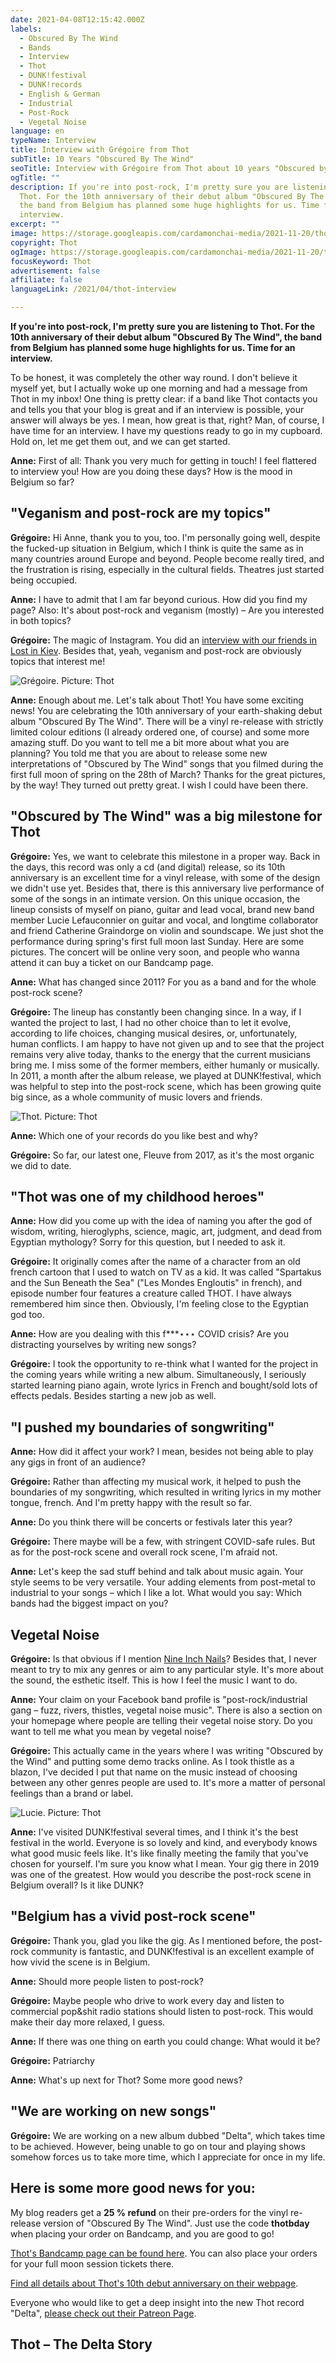 ```yaml
---
date: 2021-04-08T12:15:42.000Z
labels:
  - Obscured By The Wind
  - Bands
  - Interview
  - Thot
  - DUNK!festival
  - DUNK!records
  - English & German
  - Industrial
  - Post-Rock
  - Vegetal Noise
language: en
typeName: Interview
title: Interview with Grégoire from Thot
subTitle: 10 Years "Obscured By The Wind"
seoTitle: Interview with Grégoire from Thot about 10 years "Obscured by the Wind"
ogTitle: ""
description: If you're into post-rock, I'm pretty sure you are listening to
  Thot. For the 10th anniversary of their debut album "Obscured By The Wind",
  the band from Belgium has planned some huge highlights for us. Time for an
  interview.
excerpt: ""
image: https://storage.googleapis.com/cardamonchai-media/2021-11-20/thot-1-jpeg-imagine-080808_130d0e_1024_768/640.webp
copyright: Thot
ogImage: https://storage.googleapis.com/cardamonchai-media/2021-11-20/thot-fb-png-imagine-080808_100b0c_1200_628/640.webp
focusKeyword: Thot
advertisement: false
affiliate: false
languageLink: /2021/04/thot-interview

---
```


**If you're into post-rock, I'm pretty sure you are listening to Thot. For the 10th anniversary of their debut album "Obscured By The Wind", the band from Belgium has planned some huge highlights for us. Time for an interview.**

To be honest, it was completely the other way round. I don't believe it myself yet, but I actually woke up one morning and had a message from Thot in my inbox! One thing is pretty clear: if a band like Thot contacts you and tells you that your blog is great and if an interview is possible, your answer will always be yes. I mean, how great is that, right? Man, of course, I have time for an interview. I have my questions ready to go in my cupboard. Hold on, let me get them out, and we can get started.

**Anne:** First of all: Thank you very much for getting in touch! I feel flattered to interview you! How are you doing these days? How is the mood in Belgium so far?

## "Veganism and post-rock are my topics"

**Grégoire:** Hi Anne, thank you to you, too. I'm personally going well, despite the fucked-up situation in Belgium, which I think is quite the same as in many countries around Europe and beyond. People become really tired, and the frustration is rising, especially in the cultural fields. Theatres just started being occupied.

**Anne:** I have to admit that I am far beyond curious. How did you find my page? Also: It's about post-rock and veganism (mostly) – Are you interested in both topics?

**Grégoire:** The magic of Instagram. You did an [interview with our friends in Lost in Kiev](/2020/07/lost-in-kiev-interview-en/). Besides that, yeah, veganism and post-rock are obviously topics that interest me!

![Grégoire. Picture: Thot](https://storage.googleapis.com/cardamonchai-media/2021-11-20/thot-2-jpeg-imagine-080808_16110e_1440_810/640.webp "Grégoire. Picture: Thot")

**Anne:** Enough about me. Let's talk about Thot! You have some exciting news! You are celebrating the 10th anniversary of your earth-shaking debut album "Obscured By The Wind". There will be a vinyl re-release with strictly limited colour editions (I already ordered one, of course) and some more amazing stuff. Do you want to tell me a bit more about what you are planning? You told me that you are about to release some new interpretations of "Obscured by The Wind" songs that you filmed during the first full moon of spring on the 28th of March? Thanks for the great pictures, by the way! They turned out pretty great. I wish I could have been there.

## "Obscured by The Wind" was a big milestone for Thot

**Grégoire:** Yes, we want to celebrate this milestone in a proper way. Back in the days, this record was only a cd (and digital) release, so its 10th anniversary is an excellent time for a vinyl release, with some of the design we didn't use yet. Besides that, there is this anniversary live performance of some of the songs in an intimate version. On this unique occasion, the lineup consists of myself on piano, guitar and lead vocal, brand new band member Lucie Lefauconnier on guitar and vocal, and longtime collaborator and friend Catherine Graindorge on violin and soundscape. We just shot the performance during spring's first full moon last Sunday. Here are some pictures. The concert will be online very soon, and people who wanna attend it can buy a ticket on our Bandcamp page.

**Anne:** What has changed since 2011? For you as a band and for the whole post-rock scene?

**Grégoire:** The lineup has constantly been changing since. In a way, if I wanted the project to last, I had no other choice than to let it evolve, according to life choices, changing musical desires, or, unfortunately, human conflicts. I am happy to have not given up and to see that the project remains very alive today, thanks to the energy that the current musicians bring me. I miss some of the former members, either humanly or musically. In 2011, a month after the album release, we played at DUNK!festival, which was helpful to step into the post-rock scene, which has been growing quite big since, as a whole community of music lovers and friends.

![Thot. Picture: Thot](https://storage.googleapis.com/cardamonchai-media/2021-11-20/thot-4-jpeg-imagine-080808_0d0a08_1440_810/640.webp "Thot. Picture: Thot")

**Anne:** Which one of your records do you like best and why?

**Grégoire:** So far, our latest one, Fleuve from 2017, as it's the most organic we did to date.

## "Thot was one of my childhood heroes"

**Anne:** How did you come up with the idea of naming you after the god of wisdom, writing, hieroglyphs, science, magic, art, judgment, and dead from Egyptian mythology? Sorry for this question, but I needed to ask it.

**Grégoire:** It originally comes after the name of a character from an old french cartoon that I used to watch on TV as a kid. It was called "Spartakus and the Sun Beneath the Sea" ("Les Mondes Engloutis" in french), and episode number four features a creature called THOT. I have always remembered him since then. Obviously, I'm feeling close to the Egyptian god too.

**Anne:** How are you dealing with this f\*\*\*⋆⋆⋆ COVID crisis? Are you distracting yourselves by writing new songs?

**Grégoire:** I took the opportunity to re-think what I wanted for the project in the coming years while writing a new album. Simultaneously, I seriously started learning piano again, wrote lyrics in French and bought/sold lots of effects pedals. Besides starting a new job as well.

## "I pushed my boundaries of songwriting"

**Anne:** How did it affect your work? I mean, besides not being able to play any gigs in front of an audience?

**Grégoire:** Rather than affecting my musical work, it helped to push the boundaries of my songwriting, which resulted in writing lyrics in my mother tongue, french. And I'm pretty happy with the result so far.

**Anne:** Do you think there will be concerts or festivals later this year?

**Grégoire:** There maybe will be a few, with stringent COVID-safe rules. But as for the post-rock scene and overall rock scene, I'm afraid not.

**Anne:** Let's keep the sad stuff behind and talk about music again. Your style seems to be very versatile. Your adding elements from post-metal to industrial to your songs – which I like a lot. What would you say: Which bands had the biggest impact on you?

## Vegetal Noise

**Grégoire:** Is that obvious if I mention [Nine Inch Nails](/tag/nine-inch-nails/)? Besides that, I never meant to try to mix any genres or aim to any particular style. It's more about the sound, the esthetic itself. This is how I feel the music I want to do.

**Anne:** Your claim on your Facebook band profile is "post-rock/industrial gang – fuzz, rivers, thistles, vegetal noise music". There is also a section on your homepage where people are telling their vegetal noise story. Do you want to tell me what you mean by vegetal noise?

**Grégoire:** This actually came in the years where I was writing "Obscured by the Wind" and putting some demo tracks online. As I took thistle as a blazon, I've decided I put that name on the music instead of choosing between any other genres people are used to. It's more a matter of personal feelings than a brand or label.

![Lucie. Picture: Thot](https://storage.googleapis.com/cardamonchai-media/2021-11-20/thot-5-lucie-jpeg-imagine-080808_0f0907_1440_810/640.webp "Lucie. Picture: Thot")

**Anne:** I've visited DUNK!festival several times, and I think it's the best festival in the world. Everyone is so lovely and kind, and everybody knows what good music feels like. It's like finally meeting the family that you've chosen for yourself. I'm sure you know what I mean. Your gig there in 2019 was one of the greatest. How would you describe the post-rock scene in Belgium overall? Is it like DUNK?

## "Belgium has a vivid post-rock scene"

**Grégoire:** Thank you, glad you like the gig. As I mentioned before, the post-rock community is fantastic, and DUNK!festival is an excellent example of how vivid the scene is in Belgium.

**Anne:** Should more people listen to post-rock?

**Grégoire:** Maybe people who drive to work every day and listen to commercial pop&shit radio stations should listen to post-rock. This would make their day more relaxed, I guess.

**Anne:** If there was one thing on earth you could change: What would it be?

**Grégoire:** Patriarchy

**Anne:** What's up next for Thot? Some more good news?

## "We are working on new songs"

**Grégoire:** We are working on a new album dubbed "Delta", which takes time to be achieved. However, being unable to go on tour and playing shows somehow forces us to take more time, which I appreciate for once in my life.

## Here is some more good news for you:

My blog readers get a **25 % refund** on their pre-orders for the vinyl re-release version of "Obscured By The Wind". Just use the code **thotbday** when placing your order on Bandcamp, and you are good to go!

[Thot's Bandcamp page can be found here](https://thot.bandcamp.com/). You can also place your orders for your full moon session tickets there.

[Find all details about Thot's 10th debut anniversary on their webpage](https://thotweb.net/2021/02/19/obscured-by-the-wind-10-years-anniversary/).

Everyone who would like to get a deep insight into the new Thot record "Delta", [please check out their Patreon Page](https://www.patreon.com/thotmusic).

## Thot – The Delta Story

<YouTube id="SSMgoEPE940" />
